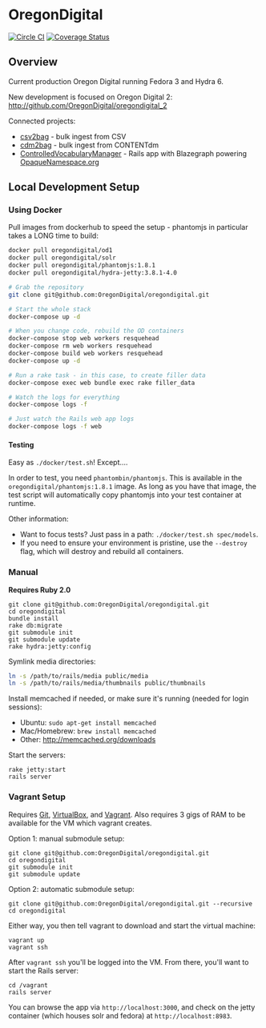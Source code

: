 OregonDigital
=============

[![Circle CI](https://circleci.com/gh/OregonDigital/oregondigital.svg?style=svg)](https://circleci.com/gh/OregonDigital/oregondigital)
[![Coverage Status](https://coveralls.io/repos/OregonDigital/oregondigital/badge.png)](https://coveralls.io/r/OregonDigital/oregondigital)

Overview
-----
Current production Oregon Digital running Fedora 3 and Hydra 6.

New development is focused on Oregon Digital 2: http://github.com/OregonDigital/oregondigital_2

Connected projects:
  - [csv2bag](https://github.com/OregonDigital/csv2bag) - bulk ingest from CSV
  - [cdm2bag](https://github.com/OregonDigital/cdm2bag) - bulk ingest from CONTENTdm
  - [ControlledVocabularyManager](https://github.com/OregonDigital/ControlledVocabularyManager) - Rails app with Blazegraph powering [OpaqueNamespace.org](http://opaquenamespace.org/)


Local Development Setup
-----

### Using Docker

Pull images from dockerhub to speed the setup - phantomjs in particular takes a
LONG time to build:

```bash
docker pull oregondigital/od1
docker pull oregondigital/solr
docker pull oregondigital/phantomjs:1.8.1
docker pull oregondigital/hydra-jetty:3.8.1-4.0
```

```bash
# Grab the repository
git clone git@github.com:OregonDigital/oregondigital.git

# Start the whole stack
docker-compose up -d

# When you change code, rebuild the OD containers
docker-compose stop web workers resquehead
docker-compose rm web workers resquehead
docker-compose build web workers resquehead
docker-compose up -d

# Run a rake task - in this case, to create filler data
docker-compose exec web bundle exec rake filler_data

# Watch the logs for everything
docker-compose logs -f

# Just watch the Rails web app logs
docker-compose logs -f web
```

#### Testing

Easy as `./docker/test.sh`!  Except....

In order to test, you need `phantombin/phantomjs`.  This is available in the
`oregondigital/phantomjs:1.8.1` image.  As long as you have that image, the
test script will automatically copy phantomjs into your test container at
runtime.

Other information:

- Want to focus tests?  Just pass in a path: `./docker/test.sh spec/models`.
- If you need to ensure your environment is pristine, use the `--destroy` flag,
  which will destroy and rebuild all containers.

### Manual

**Requires Ruby 2.0**

    git clone git@github.com:OregonDigital/oregondigital.git
	cd oregondigital
	bundle install
	rake db:migrate
	git submodule init
	git submodule update
	rake hydra:jetty:config

Symlink media directories:

```bash
ln -s /path/to/rails/media public/media
ln -s /path/to/rails/media/thumbnails public/thumbnails
```

Install memcached if needed, or make sure it's running (needed for login sessions):

* Ubuntu: `sudo apt-get install memcached`
* Mac/Homebrew: `brew install memcached`
* Other: http://memcached.org/downloads

Start the servers:

    rake jetty:start
	rails server

### Vagrant Setup

Requires [Git](http://www.git-scm.com/),
[VirtualBox](https://www.virtualbox.org/), and
[Vagrant](http://www.vagrantup.com/).  Also requires 3 gigs of RAM to be
available for the VM which vagrant creates.

Option 1: manual submodule setup:

    git clone git@github.com:OregonDigital/oregondigital.git
    cd oregondigital
    git submodule init
    git submodule update

Option 2: automatic submodule setup:

    git clone git@github.com:OregonDigital/oregondigital.git --recursive
    cd oregondigital

Either way, you then tell vagrant to download and start the virtual machine:

    vagrant up
    vagrant ssh

After `vagrant ssh` you'll be logged into the VM.  From there, you'll want to
start the Rails server:

    cd /vagrant
    rails server

You can browse the app via `http://localhost:3000`, and check on the jetty
container (which houses solr and fedora) at `http://localhost:8983`.
